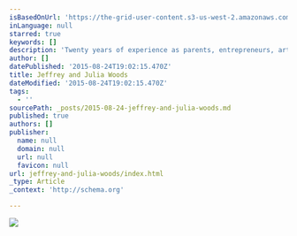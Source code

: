 ```yaml
---
isBasedOnUrl: 'https://the-grid-user-content.s3-us-west-2.amazonaws.com/cc572582-33ff-4df4-80a6-31e9546a1121.jpg'
inLanguage: null
starred: true
keywords: []
description: 'Twenty years of experience as parents, entrepreneurs, artists, educators, and creative thinkers, We have learned the hard way that life without a vision will end in the death of spirit, passion and curiosity.  This year we will be offering new ways to fire up your creative spirit through workshops and coaching podcasts. https://twitter.com/JefnJul'
author: []
datePublished: '2015-08-24T19:02:15.470Z'
title: Jeffrey and Julia Woods
dateModified: '2015-08-24T19:02:15.470Z'
tags:
  - ''
sourcePath: _posts/2015-08-24-jeffrey-and-julia-woods.md
published: true
authors: []
publisher:
  name: null
  domain: null
  url: null
  favicon: null
url: jeffrey-and-julia-woods/index.html
_type: Article
_context: 'http://schema.org'

---
```

![](https://the-grid-user-content.s3-us-west-2.amazonaws.com/cc572582-33ff-4df4-80a6-31e9546a1121.jpg)